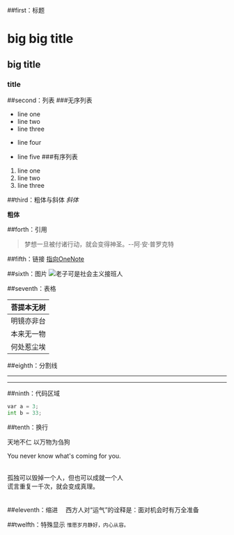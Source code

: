 ##first：标题

# big big title

## big title

### title

##second：列表
###无序列表
* line one
* line two
* line three
- line four
+ line five
###有序列表

1. line one
1. line two
1. line three

##third：粗体与斜体
*斜体*

**粗体**

##forth：引用
>梦想一旦被付诸行动，就会变得神圣。--阿·安·普罗克特


##fifth：链接
[指向OneNote](http://www.zhihu.com)

##sixth：图片
![老子可是社会主义接班人](http://img4.duitang.com/uploads/item/201601/23/20160123214908_fFWTr.jpeg)



##seventh：表格

| 菩提本无树 |
|----------|
| 明镜亦非台 |
| 本来无一物 |
| 何处惹尘埃 |

##eighth：分割线
***
---

##ninth：代码区域
``` python
var a = 3;
int b = 33;
```

##tenth：换行
<p>天地不仁 以万物为刍狗
<p>You never know what's coming for you.

<br />孤独可以毁掉一个人，但也可以成就一个人
<br />谎言重复一千次，就会变成真理。
<br>
<br>
<br>
##eleventh：缩进
&emsp;西方人对“运气”的诠释是：面对机会时有万全准备


##twelfth：特殊显示
`惟愿岁月静好，内心从容。` 
